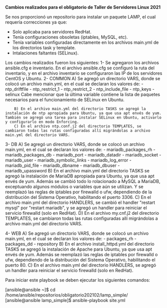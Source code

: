 **Cambios realizados para el obligatorio de Taller de Servidores Linux 2021**

Se nos proporcionó un repositorio para instalar un paquete LAMP, el cual requería correcciones ya que:
- Solo aplicaba para servidores RedHat.
- Tenía configuraciones obsoletas (iptables, MySQL, etc).
- Tenía variables configuradas directamente en los archivos main.yml de los directorios task y template.
- Intalaciones faltantes (SELinux).

Los cambios realizados fueron los siguientes:
1- Se agregaron los archivos ansible.cfg e inventario. En el archivo ansible.cfg se configuró la ruta del inventario, y en el archivo inventario se configuraron las IP de los servidores CentOS y Ubuntu.
2- COMMON
        A) Se agregó un directorio VARS, donde se colocó un archivo main.yml, en el cual se declaran los valores de:
                - ntp_driftfile
                - ntp_restrict_1
                - ntp_restrict_2
                - ntp_include_file
                - ntp_keys
                - selinux
        Cabe mencionar que la última variable contiene la lista de paquetes necesarios para el funcionamiento de SELinux en Ubuntu.
        
        B) En el archivo main.yml del directorio TASKS se agregó la instalación de ntp apropiada para Ubuntu, ya que usa apt envés de yum. También se agregó una tarea para instalar SELinux en Ubuntu, activarlo y configurarlo en modo Enforcing.
        C) En el archivo ntp.conf.j2 del directorio TEMPLATES, se cambiaron todas las rutas configuradas allí migrándolas a archivo main.yml del directorio VARS.
        
3- DB
        A) Se agregó un directorio VARS, donde se colocó un archivo main.yml, en el cual se declaran los valores de:
                - mariadb_packages_rh
                - mariadb_packages_db
                - mariadb_port
                - mariadb_datadir
                - mariadb_socket
                - mariadb_user
                - mariadb_symbolic_links
                - mariadb_log_error
                - mariadb_pid_file
                - mariadb_dbname
                - mariadb_dbuser
                - mariadb_upassword
        B) En el archivo main.yml del directorio TASKS se agregó la instalación de MariaDB apropiada para Ubuntu, ya que usa apt envés de yum. Además se cambió todo lo rolacionado a MySQL a MariaDB, exceptuando algunos módulos o variables que aún se utilizan. Y se reemplazó las reglas de iptables por firewalld o ufw, dependiendo de la distribución del Sistema Operativo, habilitando el puerto 3306.
        C) En el archivo main.yml del directorio HANDLERS, se cambió el handler "restart mysql" por "restart mariadb", y se agregó un handler para reiniciar el servicio firewalld (solo en RedHat).
        D) En el archivo my.cnf.j2 del directorio TEMPLATES, se cambiaron todas las rutas configuradas allí migrándolas a archivo main.yml del directorio VARS.
        
4- WEB
        A) Se agregó un directorio VARS, donde se colocó un archivo main.yml, en el cual se declaran los valores de:
                - packages_rh
                - packages_dd
                - repository
        B) En el archivo install_httpd.yml del directorio TASKS se agregó la instalación de Apache para Ubuntu, ya que usa apt envés de yum. Además se reemplazó las reglas de iptables por firewalld o ufw, dependiendo de la distribución del Sistema Operativo, habilitando el puerto 80.
        C) En el archivo main.yml del directorio HANDLERS, se agregó un handler para reiniciar el servicio firewalld (solo en RedHat).


Para iniciar este playbook se deben ejecutar los siguientes comandos:

[ansible@ansible ~]$ cd /home/ansible/repositorios/obligatorio202102/lamp_simple/
[ansible@ansible lamp_simple]$ ansible-playbook site.yml
        
        
        
        
        
        
        
        
        
        
        
        
        
        
